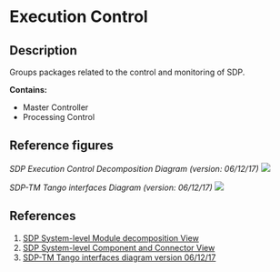 # Execution Control

## Description

Groups packages related to the control and monitoring of SDP.

**Contains:**

- Master Controller
- Processing Control

## Reference figures

*SDP Execution Control Decomposition Diagram (version: 06/12/17)*
![](https://drive.google.com/uc?id=1l53_rVbOMbB_79ZIHrh4CfVWmngBvu2_)

*SDP-TM Tango interfaces Diagram (version: 06/12/17)*
![](https://drive.google.com/uc?id=1PeE9IYFmHGA5NpIMLGPnOkOWD8IN4dHx)

## References

1. [SDP System-level Module decomposition View](http://bit.ly/sdp_system_level_module_view)
1. [SDP System-level Component and Connector View](http://bit.ly/sdp_system_cc_view)
1. [SDP-TM Tango interfaces diagram version 06/12/17](https://drive.google.com/uc?id=1Pp96owTtlzOzmGxRaQTqfL21NMVfWUdf)

